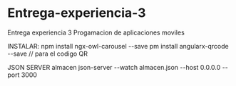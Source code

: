 # Entrega-experiencia-3
Entrega experiencia 3 Progamacion de aplicaciones moviles

INSTALAR:
npm install ngx-owl-carousel --save
pm install angularx-qrcode --save    // para el codigo QR

JSON SERVER almacen
json-server --watch almacen.json --host 0.0.0.0 --port 3000
